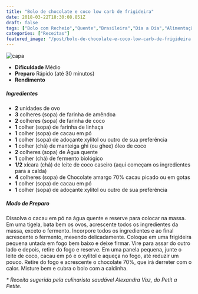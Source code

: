 ```yaml
---
title: "Bolo de chocolate e coco low carb de frigideira"
date: 2018-03-22T18:30:08.851Z
draft: false
tags: ["Bolo com Recheio","Quente","Brasileira","Dia a Dia","Alimentação saudável","Bolo","receita"]
categories: ["Receitas"]
featured_image: "/post/bolo-de-chocolate-e-coco-low-carb-de-frigideira.164caa45.jpg"
---
```


![capa](/post/bolo-de-chocolate-e-coco-low-carb-de-frigideira.164caa45.jpg)

*   **Dificuldade** Médio
*   **Preparo** Rápido (até 30 minutos)
*   **Rendimento**

##### Ingredientes

*   **2** unidades de ovo
*   **3** colheres (sopa) de farinha de amêndoa
*   **2** colheres (sopa) de farinha de coco
*   **1** colher (sopa) de farinha de linhaça
*   **1** colher (sopa) de cacau em pó
*   **1** colher (sopa) de adoçante xylitol ou outro de sua preferência
*   **1** colher (chá) de manteiga ghi (ou ghee) óleo de coco
*   **2** colheres (sopa) de Água quente
*   **1** colher (chá) de fermento biológico
*   **1/2** xícara (chá) de leite de coco caseiro (aqui começam os ingredientes para a calda)
*   **4** colheres (sopa) de Chocolate amargo 70% cacau picado ou em gotas
*   **1** colher (sopa) de cacau em pó
*   **1** colher (sopa) de adoçante xylitol ou outro de sua preferência

##### Modo de Preparo

Dissolva o cacau em pó na água quente e reserve para colocar na massa. Em uma tigela, bata bem os ovos, acrescente todos os ingredientes da massa, exceto o fermento. Incorpore todos os ingredientes e ao final acrescente o fermento, mexendo delicadamente. Coloque em uma frigideira pequena untada em fogo bem baixo e deixe firmar. Vire para assar do outro lado e depois, retire do fogo e reserve. Em uma panela pequena, junte o leite de coco, cacau em pó e o xylitol e aqueça no fogo, até reduzir um pouco. Retire do fogo e acrescente o chocolate 70%, que irá derreter com o calor. Misture bem e cubra o bolo com a caldinha.

_\* Receita sugerida pela culinarista saudável Alexandra Vaz, do Petit a Petite._
